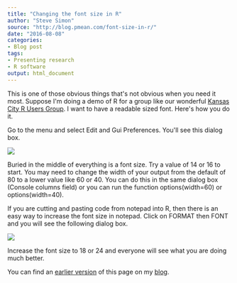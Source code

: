 ```yaml
---
title: "Changing the font size in R"
author: "Steve Simon"
source: "http://blog.pmean.com/font-size-in-r/"
date: "2016-08-08"
categories:
- Blog post
tags:
- Presenting research
- R software
output: html_document
---
```


This is one of those obvious things that's not obvious when you need it most. Suppose I'm doing a demo of R for a group like our wonderful [Kansas City R Users Group][kcrug1]. I want to have a readable sized font. Here's how you do it.

<!---More--->

Go to the menu and select Edit and Gui Preferences. You'll see this
dialog box. 

![](http://www.pmean.com/new-images/16/font-size-in-r01.png)

Buried in the middle of everything is a font size. Try a value of 14 or
16 to start. You may need to change the width of your output from the
default of 80 to a lower value like 60 or 40. You can do this in the
same dialog box (Console columns field) or you can run the function
options(width=60) or options(width=40).

If you are cutting and pasting code from notepad into R, then there is
an easy way to increase the font size in notepad. Click on FORMAT then
FONT and you will see the following dialog box.

![](http://www.pmean.com/new-images/16/font-size-in-r02.png)

Increase the font size to 18 or 24 and everyone will see what you are
doing much better.

You can find an [earlier version][sim1] of this page on my [blog][sim2].

[sim1]: http://blog.pmean.com/font-size-in-r/
[sim2]: http://blog.pmean.com

[kcrug1]: http://www.meetup.com/Kansas-City-R-Users-Group/
